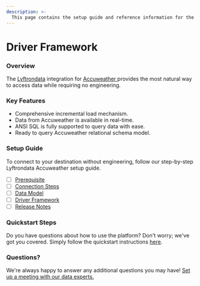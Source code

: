 ```yaml
---
description: >-
  This page contains the setup guide and reference information for the Accuweather source connector.
---
```


# Driver Framework

### Overview

The [Lyftrondata](https://www.lyftrondata.com/) integration for [Accuweather](https://www.lyftrondata.com/integration/accuweather/)[ ](https://www.lyftrondata.com/integration/accuweather/)provides the most natural way to access data while requiring no engineering.

### Key Features

* Comprehensive incremental load mechanism.
* Data from Accuweather is available in real-time.&#x20;
* ANSI SQL is fully supported to query data with ease.
* Ready to query Accuweather relational schema model.

### Setup Guide

To connect to your destination without engineering, follow our step-by-step Lyftrondata Accuweather setup guide.

* [ ] [Prerequisite](../../weather-analytics/accuweather/prerequisite.md)
* [ ] [Connection Steps](../../weather-analytics/accuweather/connection-steps.md)
* [ ] [Data Model](../../weather-analytics/accuweather/data-model/)
* [ ] [Driver Framework](../../weather-analytics/accuweather/driver-framework/)
* [ ] [Release Notes](../../weather-analytics/accuweather/release-notes.md)

### Quickstart Steps

Do you have questions about how to use the platform? Don't worry; we've got you covered. Simply follow the quickstart instructions [here](../../../quickstart-steps.md).

### Questions? <a href="#questions" id="questions"></a>

We're always happy to answer any additional questions you may have! [Set up a meeting with our data experts.](https://www.lyftrondata.com/book-a-meeting/)


